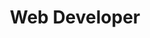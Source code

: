 ---
name: "Luis Rodriguez"
title: "Web Developer"
photoURL: "luis.jpg"
twitter: "codekommissar"
linkedin: "linkedinLuis"
website: "https://websiteLuis.com"
---